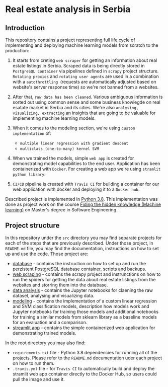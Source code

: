 # Real estate analysis in Serbia

## Introduction

This repository contains a project representing full life cycle of implementing and deploying machine learning models from scratch to the production:

1. It starts from creting `web scraper` for getting an information about real estate listings in Serbia.  Scraped data is being directly stored in `PostgreSQL container` via pipelines defined in `scrapy` project structure. `Rotating proxies` and `rotating user agents` are used in a combination with a `autothrottling `(requests are automatically adjusted based on website's server response time) so we're not banned from a websites.

2. After that, `raw data has been cleaned`. Various ambiguous information is sorted out using common sense and some business knowlegde on real esatate market in Serbia and its cities. We're also `analysing, visualizing, extracting` an insights that are going to be valuable for implementing machine learning models.

3. When it comes to the modeling section, we're using `custom implementation` of:
    * `multiple linear regression with gradient descent` 
    * `multiclass (one-to-many) kernel SVM` 

4. When we trained the models, simple `web app` is created for demonstrating model capabilities to the end user. Application has been containerized with `Docker`. For creating a web app we're using `stramlit python library`.

5. `CI/CD` pipeline is created with `Travis CI` for building a container for our web application with docker and deploying it to a `Docker hub`.

Described project is implemented in [Python 3.8](https://www.python.org/downloads/release/python-385/). This implementation was done as project work on the course [Fiding the hidden knowledge (Machine learning)](https://www.etf.bg.ac.rs/fis/karton_predmeta/13M111PSZ-2013) on Master's degree in Software Engineering. 


## Project structure
In this repository under the `src` directory you may find separate projects for each of the steps that are previously described. Under those project, in `README.md` file, you may find the documentation, instructions on how to set up and use the code. Those project are:
- [database](./src/database) - contains the instruction on how to set up and run the perzistent PostgreSQL database container, scripts and backups.
- [web scraping](./src/web&#32scraping) - contains the scrapy project and instrunctions on how to run the spiders for getting the data about real estate listings from the websites and storring them into the database.
- [data analysis](./src/data&#32analysis) - contains the Jupyter notebooks for claening the raw dataset, analysing and visualizing data.
- [modeling](./src/modeling) - contains the implementation of a custom linear regression and SVM classification models, description how models work and Jupyter notebooks for training those models and additional notebooks for training a similar models from sklearn library as a baseline models for an evaluation and a comparison.
- [streamlit app](./src/streamlit&#32app) - contains the simple containerized web application for demonstrating trained models.

In the root directory you may also find:
- `requirements.txt` file - Python 3.8 dependencies for running all of the projects. Please refer to the `README.md` documentation uder each project on how to run them.
- `.travis.yml` file - for `Travis CI` to automatically build and deploy the stramlit web app container directly to the Docker Hub, so users could pull the image and use it. 




